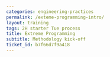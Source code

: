 ```yaml
---
categories: engineering-practices
permalink: /exteme-programming-intro/
layout: training
tags: 2H starter Tue process
title: Extreme Programming
subtitle: Methodology kick-off
ticket_id: b7f66d7f9a418
---
```


